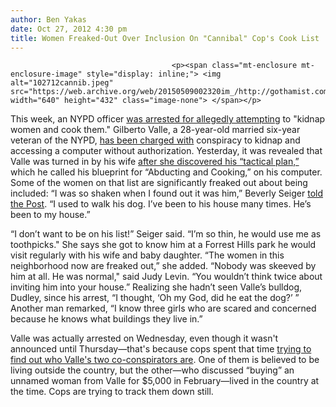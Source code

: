 ```yaml
---
author: Ben Yakas
date: Oct 27, 2012 4:30 pm
title: Women Freaked-Out Over Inclusion On "Cannibal" Cop's Cook List
---
```


	
										<p><span class="mt-enclosure mt-enclosure-image" style="display: inline;"> <img alt="102712cannib.jpeg" src="https://web.archive.org/web/20150509002320im_/http://gothamist.com/attachments/byakas/102712cannib.jpeg" width="640" height="432" class="image-none"> </span></p>

<p>This week, an NYPD officer <a href="https://web.archive.org/web/20150509002320/http://gothamist.com/2012/10/25/fbi_arrests_nypd_officer_for_attemp.php#photo-1">was arrested for allegedly attempting</a> to &quot;kidnap women and cook them.&quot; Gilberto Valle, a 28-year-old married six-year veteran of the NYPD, <a href="https://web.archive.org/web/20150509002320/http://gothamist.com/2012/10/25/photos_cannibal_cop_called_himself.php#photo-1">has been charged with</a> conspiracy to kidnap and accessing a computer without authorization. Yesterday, it was revealed that Valle was turned in by his wife <a href="https://web.archive.org/web/20150509002320/http://gothamist.com/2012/10/26/cannibal_cop_was_turned_in_by_horri.php">after she discovered his &#x201C;tactical plan,&#x201D;</a> which he called his blueprint for &#x201C;Abducting and Cooking,&#x201D; on his computer. Some of the women on that list are significantly freaked out about being included: &#x201C;I was so shaken when I found out it was him,&#x201D; Beverly Seiger <a href="https://web.archive.org/web/20150509002320/http://www.nypost.com/p/news/local/queens/cop_chicks_freakassee_ZX8gE1PgAY3woK2SBM9lwK">told the Post</a>. &#x201C;I used to walk his dog. I&#x2019;ve been to his house many times. He&#x2019;s been to my house.&#x201D; </p>

<p>&#x201C;I don&#x2019;t want to be on his list!&#x201D; Seiger said. &#x201C;I&#x2019;m so thin, he would use me as toothpicks.&quot; She says she got to know him at a Forrest Hills park he would visit regularly with his wife and baby daughter. &#x201C;The women in this neighborhood now are freaked out,&#x201D; she added. &#x201C;Nobody was skeeved by him at all. He was normal,&quot; said Judy Levin. &#x201C;You wouldn&#x2019;t think twice about inviting him into your house.&#x201D; Realizing she hadn&#x2019;t seen Valle&#x2019;s bulldog, Dudley, since his arrest, &#x201C;I thought, &#x2018;Oh my God, did he eat the dog?&#x2019; &#x201D; Another man remarked, &#x201C;I know three girls who are scared and concerned because he knows what buildings they live in.&#x201D;</p>

<p>Valle was actually arrested on Wednesday, even though it wasn&apos;t announced until Thursday&#x2014;that&apos;s because cops spent that time <a href="https://web.archive.org/web/20150509002320/http://www.nydailynews.com/new-york/hunt-cannibal-pals-article-1.1193612">trying to find out who Valle&apos;s two co-conspirators are</a>. One of them is believed to be living outside the country, but the other&#x2014;who discussed &#x201C;buying&#x201D; an unnamed woman from Valle for $5,000 in February&#x2014;lived in the country at the time. Cops are trying to track them down still.</p>					
										
									
				